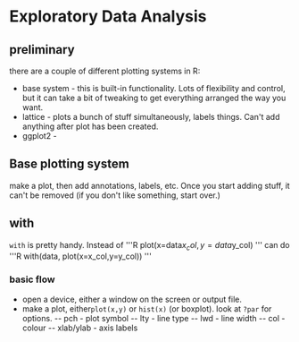 # Exploratory Data Analysis

## preliminary
there are a couple of different plotting systems in R:
- base system - this is built-in functionality. Lots of flexibility and control, but it can take a bit of tweaking to get everything arranged the way you want.
- lattice - plots a bunch of stuff simultaneously, labels things. Can't add anything after plot has been created.
- ggplot2 - 

## Base plotting system
make a plot, then add annotations, labels, etc. Once you start adding stuff, it can't be removed (if you don't like something, start over.)

## with
`with` is pretty handy. Instead of 
'''R
plot(x=data$x_col,y=data$y_col)
'''
can do 
'''R
with(data, plot(x=x_col,y=y_col))
'''


### basic flow
- open a device, either a window on the screen or output file.
- make a plot, either`plot(x,y)` or `hist(x)` (or boxplot). look at `?par` for options. 
-- pch - plot symbol
-- lty - line type
-- lwd - line width
-- col - colour
-- xlab/ylab - axis labels



